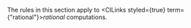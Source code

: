  



The rules in this section apply to <ClLinks styled={true} term={"rational"}><i>rational</i></ClLinks> computations. 







 



 



